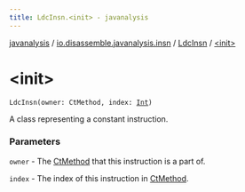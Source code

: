 ```yaml
---
title: LdcInsn.<init> - javanalysis
---
```


[javanalysis](../../index.html) / [io.disassemble.javanalysis.insn](../index.html) / [LdcInsn](index.html) / [&lt;init&gt;](./-init-.html)

# &lt;init&gt;

`LdcInsn(owner: CtMethod, index: `[`Int`](https://kotlinlang.org/api/latest/jvm/stdlib/kotlin/-int/index.html)`)`

A class representing a constant instruction.

### Parameters

`owner` - The [CtMethod](#) that this instruction is a part of.

`index` - The index of this instruction in [CtMethod](#).